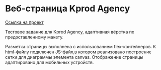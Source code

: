 ﻿# Веб-страница Kprod Agency
[Ссылка на проект](https://evgeniiazu8ova.github.io/kprod-agency-test/)  

Тестовое задание для Kprod Agency, адаптивная вёрстка по предоставленному макету.  

Разметка страницы выполнена с использованием flex-контейнеров. К html-файлу подключен JS-файл,в котором реализовано построение сетки для диаграммы элемента canvas. Отображение страницы адаптировано для мобильных устройств.